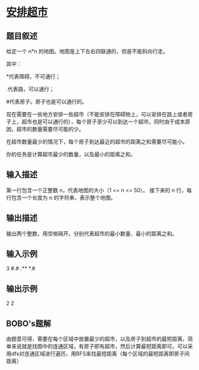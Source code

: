 # [安排超市](https://kamacoder.com/problempage.php?pid=1029)
## 题目叙述
给定一个 n*n 的地图。地图是上下左右四联通的，但是不能斜向行走。 

其中：

*代表障碍，不可通行；

.代表路，可以通行；

#代表房子。房子也是可以通行的。

现在需要在一些地方安排一些超市（不能安排在障碍物上，可以安排在路上或者房子上，超市也是可以通行的），每个房子至少可以到达一个超市。同时由于成本原因，超市的数量需要尽可能的少。

在超市数量最少的情况下，每个房子到达最近的超市的距离之和需要尽可能小。

你的任务是计算超市最少的数量，以及最小的距离之和。
## 输入描述
第一行包含一个正整数 n，代表地图的大小（1 <= n <= 50）。 接下来的 n 行，每行包含一个长度为 n 的字符串，表示整个地图。
## 输出描述
输出两个整数，用空格隔开。分别代表超市的最小数量、最小的距离之和。
## 输入示例
3
#.#
.**
*.#
## 输出示例
2 2

## BOBO's题解
由题意可得，需要在每个区域中放置最少的超市，以及房子到超市的最短距离，简单来说就是找图中的连通区域，有房子即有超市，然后计算最短距离即可。可以采用dfs对连通区域进行遍历，用BFS来找最短距离（每个区域的最短距离即房子间距离）